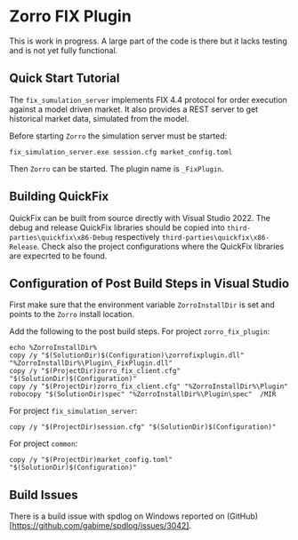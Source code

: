 # Zorro FIX Plugin

This is work in progress. A large part of the code is there but it lacks testing and is not yet fully 
functional. 


## Quick Start Tutorial

The `fix_sumulation_server` implements FIX 4.4 protocol for order execution against a model driven market.
It also provides a REST server to get historical market data, simulated from the model. 

Before starting `Zorro` the simulation server must be started:

```
fix_simulation_server.exe session.cfg market_config.toml
```


Then `Zorro` can be started. The plugin name is `_FixPlugin`. 



## Building QuickFix

QuickFix can be built from source directly with Visual Studio 2022. The debug and release QuickFix libraries should be 
copied into `third-parties\quickfix\x86-Debug` respectively `third-parties\quickfix\x86-Release`. Check also the 
project configurations where the QuickFix libraries are expecrted to be found. 


## Configuration of Post Build Steps in Visual Studio

First make sure that the environment variable `ZorroInstallDir` is set and points to the `Zorro` install location. 

Add the following to the post build steps.
For project `zorro_fix_plugin`:

```
echo %ZorroInstallDir%
copy /y "$(SolutionDir)$(Configuration)\zorrofixplugin.dll" "%ZorroInstallDir%\Plugin\_FixPlugin.dll"
copy /y "$(ProjectDir)zorro_fix_client.cfg" "$(SolutionDir)$(Configuration)"
copy /y "$(ProjectDir)zorro_fix_client.cfg" "%ZorroInstallDir%\Plugin"
robocopy "$(SolutionDir)spec" "%ZorroInstallDir%\Plugin\spec"  /MIR
``` 

For project `fix_simulation_server`:

```
copy /y "$(ProjectDir)session.cfg" "$(SolutionDir)$(Configuration)"
```

For project `common`:

```
copy /y "$(ProjectDir)market_config.toml" "$(SolutionDir)$(Configuration)"
``` 


## Build Issues

There is a build issue with spdlog on Windows reported on (GitHub)[https://github.com/gabime/spdlog/issues/3042].


